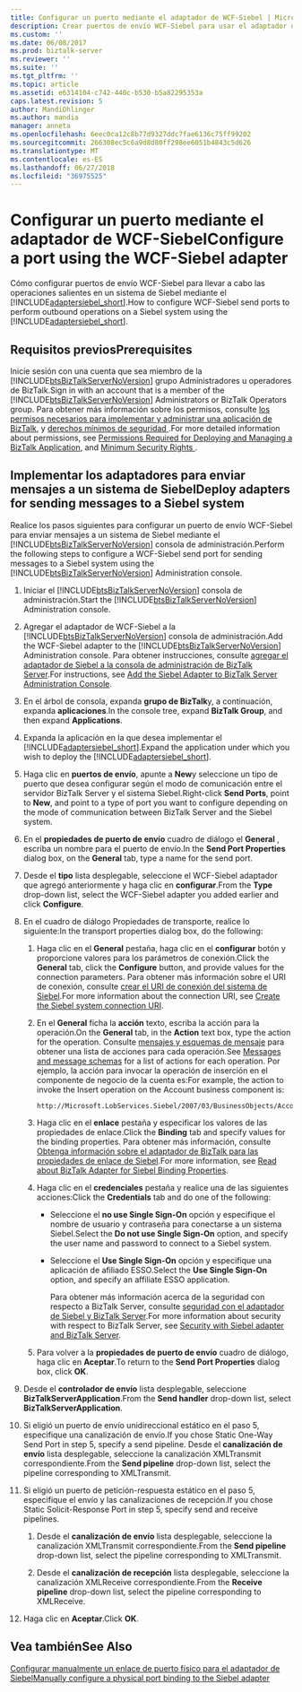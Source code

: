 ```yaml
---
title: Configurar un puerto mediante el adaptador de WCF-Siebel | Microsoft Docs
description: Crear puertos de envío WCF-Siebel para usar el adaptador de aplicaciones Siebel eBusiness en BizTalk Server
ms.custom: ''
ms.date: 06/08/2017
ms.prod: biztalk-server
ms.reviewer: ''
ms.suite: ''
ms.tgt_pltfrm: ''
ms.topic: article
ms.assetid: e6314104-c742-440c-b530-b5a82295353a
caps.latest.revision: 5
author: MandiOhlinger
ms.author: mandia
manager: anneta
ms.openlocfilehash: 6eec0ca12c8b77d9327ddc7fae6136c75ff99202
ms.sourcegitcommit: 266308ec5c6a9d8d80ff298ee6051b4843c5d626
ms.translationtype: MT
ms.contentlocale: es-ES
ms.lasthandoff: 06/27/2018
ms.locfileid: "36975525"
---
```

# <a name="configure-a-port-using-the-wcf-siebel-adapter"></a><span data-ttu-id="a1be8-103">Configurar un puerto mediante el adaptador de WCF-Siebel</span><span class="sxs-lookup"><span data-stu-id="a1be8-103">Configure a port using the WCF-Siebel adapter</span></span>
<span data-ttu-id="a1be8-104">Cómo configurar puertos de envío WCF-Siebel para llevar a cabo las operaciones salientes en un sistema de Siebel mediante el [!INCLUDE[adaptersiebel_short](../../includes/adaptersiebel-short-md.md)].</span><span class="sxs-lookup"><span data-stu-id="a1be8-104">How to configure WCF-Siebel send ports to perform outbound operations on a Siebel system using the [!INCLUDE[adaptersiebel_short](../../includes/adaptersiebel-short-md.md)].</span></span>  
  
## <a name="prerequisites"></a><span data-ttu-id="a1be8-105">Requisitos previos</span><span class="sxs-lookup"><span data-stu-id="a1be8-105">Prerequisites</span></span>  
<span data-ttu-id="a1be8-106">Inicie sesión con una cuenta que sea miembro de la [!INCLUDE[btsBizTalkServerNoVersion](../../includes/btsbiztalkservernoversion-md.md)] grupo Administradores u operadores de BizTalk.</span><span class="sxs-lookup"><span data-stu-id="a1be8-106">Sign in with an account that is a member of the [!INCLUDE[btsBizTalkServerNoVersion](../../includes/btsbiztalkservernoversion-md.md)] Administrators or BizTalk Operators group.</span></span> <span data-ttu-id="a1be8-107">Para obtener más información sobre los permisos, consulte [los permisos necesarios para implementar y administrar una aplicación de BizTalk](../../core/permissions-required-for-deploying-and-managing-a-biztalk-application.md), y [derechos mínimos de seguridad ](https://social.technet.microsoft.com/wiki/contents/articles/24590.minimum-security-rights-for-biztalk-server-2006-to-2016.aspx).</span><span class="sxs-lookup"><span data-stu-id="a1be8-107">For more detailed information about permissions, see [Permissions Required for Deploying and Managing a BizTalk Application](../../core/permissions-required-for-deploying-and-managing-a-biztalk-application.md), and [Minimum Security Rights ](https://social.technet.microsoft.com/wiki/contents/articles/24590.minimum-security-rights-for-biztalk-server-2006-to-2016.aspx).</span></span>
  
## <a name="deploy-adapters-for-sending-messages-to-a-siebel-system"></a><span data-ttu-id="a1be8-108">Implementar los adaptadores para enviar mensajes a un sistema de Siebel</span><span class="sxs-lookup"><span data-stu-id="a1be8-108">Deploy adapters for sending messages to a Siebel system</span></span>  
 <span data-ttu-id="a1be8-109">Realice los pasos siguientes para configurar un puerto de envío WCF-Siebel para enviar mensajes a un sistema de Siebel mediante el [!INCLUDE[btsBizTalkServerNoVersion](../../includes/btsbiztalkservernoversion-md.md)] consola de administración.</span><span class="sxs-lookup"><span data-stu-id="a1be8-109">Perform the following steps to configure a WCF-Siebel send port for sending messages to a Siebel system using the [!INCLUDE[btsBizTalkServerNoVersion](../../includes/btsbiztalkservernoversion-md.md)] Administration console.</span></span>  
  
1. <span data-ttu-id="a1be8-110">Iniciar el [!INCLUDE[btsBizTalkServerNoVersion](../../includes/btsbiztalkservernoversion-md.md)] consola de administración.</span><span class="sxs-lookup"><span data-stu-id="a1be8-110">Start the [!INCLUDE[btsBizTalkServerNoVersion](../../includes/btsbiztalkservernoversion-md.md)] Administration console.</span></span>  
  
2. <span data-ttu-id="a1be8-111">Agregar el adaptador de WCF-Siebel a la [!INCLUDE[btsBizTalkServerNoVersion](../../includes/btsbiztalkservernoversion-md.md)] consola de administración.</span><span class="sxs-lookup"><span data-stu-id="a1be8-111">Add the WCF-Siebel adapter to the [!INCLUDE[btsBizTalkServerNoVersion](../../includes/btsbiztalkservernoversion-md.md)] Administration console.</span></span> <span data-ttu-id="a1be8-112">Para obtener instrucciones, consulte [agregar el adaptador de Siebel a la consola de administración de BizTalk Server](../../adapters-and-accelerators/adapter-siebel/add-the-siebel-adapter-to-biztalk-server-administration-console.md).</span><span class="sxs-lookup"><span data-stu-id="a1be8-112">For instructions, see [Add the Siebel Adapter to BizTalk Server Administration Console](../../adapters-and-accelerators/adapter-siebel/add-the-siebel-adapter-to-biztalk-server-administration-console.md).</span></span>  
  
3. <span data-ttu-id="a1be8-113">En el árbol de consola, expanda **grupo de BizTalk**y, a continuación, expanda **aplicaciones**.</span><span class="sxs-lookup"><span data-stu-id="a1be8-113">In the console tree, expand **BizTalk Group**, and then expand **Applications**.</span></span>  
  
4. <span data-ttu-id="a1be8-114">Expanda la aplicación en la que desea implementar el [!INCLUDE[adaptersiebel_short](../../includes/adaptersiebel-short-md.md)].</span><span class="sxs-lookup"><span data-stu-id="a1be8-114">Expand the application under which you wish to deploy the [!INCLUDE[adaptersiebel_short](../../includes/adaptersiebel-short-md.md)].</span></span>  
  
5. <span data-ttu-id="a1be8-115">Haga clic en **puertos de envío**, apunte a **New**y seleccione un tipo de puerto que desea configurar según el modo de comunicación entre el servidor BizTalk Server y el sistema Siebel.</span><span class="sxs-lookup"><span data-stu-id="a1be8-115">Right-click **Send Ports**, point to **New**, and point to a type of port you want to configure depending on the mode of communication between BizTalk Server and the Siebel system.</span></span>  
  
6. <span data-ttu-id="a1be8-116">En el **propiedades de puerto de envío** cuadro de diálogo el **General** , escriba un nombre para el puerto de envío.</span><span class="sxs-lookup"><span data-stu-id="a1be8-116">In the **Send Port Properties** dialog box, on the **General** tab, type a name for the send port.</span></span>  
  
7. <span data-ttu-id="a1be8-117">Desde el **tipo** lista desplegable, seleccione el WCF-Siebel adaptador que agregó anteriormente y haga clic en **configurar**.</span><span class="sxs-lookup"><span data-stu-id="a1be8-117">From the **Type** drop-down list, select the WCF-Siebel adapter you added earlier and click **Configure**.</span></span>  
  
8. <span data-ttu-id="a1be8-118">En el cuadro de diálogo Propiedades de transporte, realice lo siguiente:</span><span class="sxs-lookup"><span data-stu-id="a1be8-118">In the transport properties dialog box, do the following:</span></span>  
  
   1. <span data-ttu-id="a1be8-119">Haga clic en el **General** pestaña, haga clic en el **configurar** botón y proporcione valores para los parámetros de conexión.</span><span class="sxs-lookup"><span data-stu-id="a1be8-119">Click the **General** tab, click the **Configure** button, and provide values for the connection parameters.</span></span> <span data-ttu-id="a1be8-120">Para obtener más información sobre el URI de conexión, consulte [crear el URI de conexión del sistema de Siebel](../../adapters-and-accelerators/adapter-siebel/create-the-siebel-system-connection-uri.md).</span><span class="sxs-lookup"><span data-stu-id="a1be8-120">For more information about the connection URI, see [Create the Siebel system connection URI](../../adapters-and-accelerators/adapter-siebel/create-the-siebel-system-connection-uri.md).</span></span>  
  
   2. <span data-ttu-id="a1be8-121">En el **General** ficha la **acción** texto, escriba la acción para la operación.</span><span class="sxs-lookup"><span data-stu-id="a1be8-121">On the **General** tab, in the **Action** text box, type the action for the operation.</span></span> <span data-ttu-id="a1be8-122">Consulte [mensajes y esquemas de mensaje](messages-and-message-schemas-for-siebel-adapter-in-biztalk.md) para obtener una lista de acciones para cada operación.</span><span class="sxs-lookup"><span data-stu-id="a1be8-122">See [Messages and message schemas](messages-and-message-schemas-for-siebel-adapter-in-biztalk.md) for a list of actions for each operation.</span></span> <span data-ttu-id="a1be8-123">Por ejemplo, la acción para invocar la operación de inserción en el componente de negocio de la cuenta es:</span><span class="sxs-lookup"><span data-stu-id="a1be8-123">For example, the action to invoke the Insert operation on the Account business component is:</span></span>  
  
      ```  
      http://Microsoft.LobServices.Siebel/2007/03/BusinessObjects/Account/Account/Insert  
      ```  
  
   3. <span data-ttu-id="a1be8-124">Haga clic en el **enlace** pestaña y especificar los valores de las propiedades de enlace.</span><span class="sxs-lookup"><span data-stu-id="a1be8-124">Click the **Binding** tab and specify values for the binding properties.</span></span> <span data-ttu-id="a1be8-125">Para obtener más información, consulte [Obtenga información sobre el adaptador de BizTalk para las propiedades de enlace de Siebel](../../adapters-and-accelerators/adapter-siebel/read-about-biztalk-adapter-for-siebel-binding-properties.md).</span><span class="sxs-lookup"><span data-stu-id="a1be8-125">For more information, see [Read about BizTalk Adapter for Siebel Binding Properties](../../adapters-and-accelerators/adapter-siebel/read-about-biztalk-adapter-for-siebel-binding-properties.md).</span></span>  
  
   4. <span data-ttu-id="a1be8-126">Haga clic en el **credenciales** pestaña y realice una de las siguientes acciones:</span><span class="sxs-lookup"><span data-stu-id="a1be8-126">Click the **Credentials** tab and do one of the following:</span></span>  
  
      - <span data-ttu-id="a1be8-127">Seleccione el **no use Single Sign-On** opción y especifique el nombre de usuario y contraseña para conectarse a un sistema Siebel.</span><span class="sxs-lookup"><span data-stu-id="a1be8-127">Select the **Do not use Single Sign-On** option, and specify the user name and password to connect to a Siebel system.</span></span>  
  
      - <span data-ttu-id="a1be8-128">Seleccione el **Use Single Sign-On** opción y especifique una aplicación de afiliado ESSO.</span><span class="sxs-lookup"><span data-stu-id="a1be8-128">Select the **Use Single Sign-On** option, and specify an affiliate ESSO application.</span></span>  
  
        <span data-ttu-id="a1be8-129">Para obtener más información acerca de la seguridad con respecto a BizTalk Server, consulte [seguridad con el adaptador de Siebel y BizTalk Server](../../adapters-and-accelerators/adapter-siebel/security-with-siebel-adapter-and-biztalk-server.md).</span><span class="sxs-lookup"><span data-stu-id="a1be8-129">For more information about security with respect to BizTalk Server, see [Security with Siebel adapter and BizTalk Server](../../adapters-and-accelerators/adapter-siebel/security-with-siebel-adapter-and-biztalk-server.md).</span></span>  
  
   5. <span data-ttu-id="a1be8-130">Para volver a la **propiedades de puerto de envío** cuadro de diálogo, haga clic en **Aceptar**.</span><span class="sxs-lookup"><span data-stu-id="a1be8-130">To return to the **Send Port Properties** dialog box, click **OK**.</span></span>  
  
9. <span data-ttu-id="a1be8-131">Desde el **controlador de envío** lista desplegable, seleccione **BizTalkServerApplication**.</span><span class="sxs-lookup"><span data-stu-id="a1be8-131">From the **Send handler** drop-down list, select **BizTalkServerApplication**.</span></span>  
  
10. <span data-ttu-id="a1be8-132">Si eligió un puerto de envío unidireccional estático en el paso 5, especifique una canalización de envío.</span><span class="sxs-lookup"><span data-stu-id="a1be8-132">If you chose Static One-Way Send Port in step 5, specify a send pipeline.</span></span> <span data-ttu-id="a1be8-133">Desde el **canalización de envío** lista desplegable, seleccione la canalización XMLTransmit correspondiente.</span><span class="sxs-lookup"><span data-stu-id="a1be8-133">From the **Send pipeline** drop-down list, select the pipeline corresponding to XMLTransmit.</span></span>  
  
11. <span data-ttu-id="a1be8-134">Si eligió un puerto de petición-respuesta estático en el paso 5, especifique el envío y las canalizaciones de recepción.</span><span class="sxs-lookup"><span data-stu-id="a1be8-134">If you chose Static Solicit-Response Port in step 5, specify send and receive pipelines.</span></span>  
  
    1.  <span data-ttu-id="a1be8-135">Desde el **canalización de envío** lista desplegable, seleccione la canalización XMLTransmit correspondiente.</span><span class="sxs-lookup"><span data-stu-id="a1be8-135">From the **Send pipeline** drop-down list, select the pipeline corresponding to XMLTransmit.</span></span>  
  
    2.  <span data-ttu-id="a1be8-136">Desde el **canalización de recepción** lista desplegable, seleccione la canalización XMLReceive correspondiente.</span><span class="sxs-lookup"><span data-stu-id="a1be8-136">From the **Receive pipeline** drop-down list, select the pipeline corresponding to XMLReceive.</span></span>  
  
12. <span data-ttu-id="a1be8-137">Haga clic en **Aceptar**.</span><span class="sxs-lookup"><span data-stu-id="a1be8-137">Click **OK**.</span></span>  
  
## <a name="see-also"></a><span data-ttu-id="a1be8-138">Vea también</span><span class="sxs-lookup"><span data-stu-id="a1be8-138">See Also</span></span>  
[<span data-ttu-id="a1be8-139">Configurar manualmente un enlace de puerto físico para el adaptador de Siebel</span><span class="sxs-lookup"><span data-stu-id="a1be8-139">Manually configure a physical port binding to the Siebel adapter</span></span>](../../adapters-and-accelerators/adapter-siebel/manually-configure-a-physical-port-binding-to-the-siebel-adapter.md)